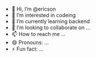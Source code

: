 - 👋 Hi, I’m @ericson
- 👀 I’m interested in codeing
- 🌱 I’m currently learning backend
- 💞️ I’m looking to collaborate on ...
- 📫 How to reach me ...
- 😄 Pronouns: ...
- ⚡ Fun fact: ...

<!---
ericsonka/ericsonka is a ✨ special ✨ repository because its `README.md` (this file) appears on your GitHub profile.
You can click the Preview link to take a look at your changes.
--->
